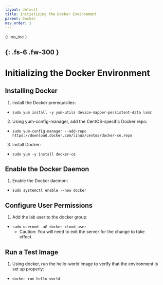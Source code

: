 ```yaml
---
layout: default
title: Initializing the Docker Environment
parent: Docker
nav_order: 1
---
```

{: .no_toc }

{: .fs-6 .fw-300 }
---

# Initializing the Docker Environment

## Installing Docker

1. Install the Docker prerequisites:

- `sudo yum install -y yum-utils device-mapper-persistent-data lvm2`

2. Using yum-config-manager, add the CentOS-specific Docker repo:

- `sudo yum-config-manager --add-repo https://download.docker.com/linux/centos/docker-ce.repo`

3. Install Docker:

- `sudo yum -y install docker-ce`

## Enable the Docker Daemon

1. Enable the Docker daemon:

- `sudo systemctl enable --now docker`

## Configure User Permissions

1. Add the lab user to the docker group:

- `sudo usermod -aG docker cloud_user`
  - Caution: You will need to exit the server for the change to take effect.

## Run a Test Image

1. Using docker, run the hello-world image to verify that the environment is set up properly:

- `docker run hello-world`
